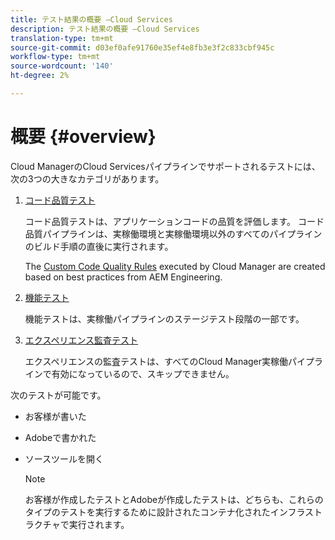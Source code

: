 ```yaml
---
title: テスト結果の概要 —Cloud Services
description: テスト結果の概要 —Cloud Services
translation-type: tm+mt
source-git-commit: d03ef0afe91760e35ef4e8fb3e3f2c833cbf945c
workflow-type: tm+mt
source-wordcount: '140'
ht-degree: 2%

---
```



# 概要 {#overview}

Cloud ManagerのCloud Servicesパイプラインでサポートされるテストには、次の3つの大きなカテゴリがあります。

1. [コード品質テスト](/help/implementing/cloud-manager/code-quality-testing.md)

   コード品質テストは、アプリケーションコードの品質を評価します。 コード品質パイプラインは、実稼働環境と実稼働環境以外のすべてのパイプラインのビルド手順の直後に実行されます。

   The [Custom Code Quality Rules](/help/implementing/cloud-manager/custom-code-quality-rules.md) executed by Cloud Manager are created based on best practices from AEM Engineering.

1. [機能テスト](/help/implementing/cloud-manager/functional-testing.md)

   機能テストは、実稼働パイプラインのステージテスト段階の一部です。

1. [エクスペリエンス監査テスト](/help/implementing/cloud-manager/experience-audit-testing.md)

   エクスペリエンスの監査テストは、すべてのCloud Manager実稼働パイプラインで有効になっているので、スキップできません。

次のテストが可能です。

* お客様が書いた
* Adobeで書かれた
* ソースツールを開く

   >[!NOTE]
   > お客様が作成したテストとAdobeが作成したテストは、どちらも、これらのタイプのテストを実行するために設計されたコンテナ化されたインフラストラクチャで実行されます。

